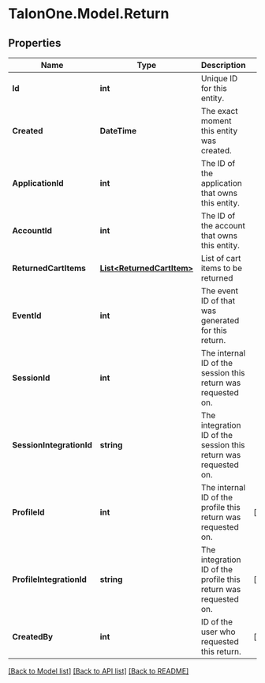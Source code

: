 # TalonOne.Model.Return
## Properties

Name | Type | Description | Notes
------------ | ------------- | ------------- | -------------
**Id** | **int** | Unique ID for this entity. | 
**Created** | **DateTime** | The exact moment this entity was created. | 
**ApplicationId** | **int** | The ID of the application that owns this entity. | 
**AccountId** | **int** | The ID of the account that owns this entity. | 
**ReturnedCartItems** | [**List&lt;ReturnedCartItem&gt;**](ReturnedCartItem.md) | List of cart items to be returned | 
**EventId** | **int** | The event ID of that was generated for this return. | 
**SessionId** | **int** | The internal ID of the session this return was requested on. | 
**SessionIntegrationId** | **string** | The integration ID of the session this return was requested on. | 
**ProfileId** | **int** | The internal ID of the profile this return was requested on. | [optional] 
**ProfileIntegrationId** | **string** | The integration ID of the profile this return was requested on. | [optional] 
**CreatedBy** | **int** | ID of the user who requested this return. | [optional] 

[[Back to Model list]](../README.md#documentation-for-models) [[Back to API list]](../README.md#documentation-for-api-endpoints) [[Back to README]](../README.md)

